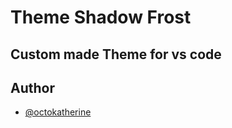 # Theme Shadow Frost

## Custom made Theme for vs code

## Author

- [@octokatherine](https://github.com/Bidyut-Kr-Das)
